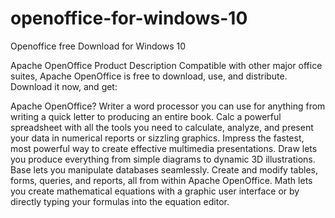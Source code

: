 # openoffice-for-windows-10
Openoffice free Download for Windows 10

Apache OpenOffice Product Description
Compatible with other major office suites, Apache OpenOffice is free to download, use, and distribute. Download it now, and get:

Apache OpenOffice?
Writer a word processor you can use for anything from writing a quick letter to producing an entire book.
Calc a powerful spreadsheet with all the tools you need to calculate, analyze, and present your data in numerical reports or sizzling graphics.
Impress the fastest, most powerful way to create effective multimedia presentations.
Draw lets you produce everything from simple diagrams to dynamic 3D illustrations.
Base lets you manipulate databases seamlessly. Create and modify tables, forms, queries, and reports, all from within Apache OpenOffice.
Math lets you create mathematical equations with a graphic user interface or by directly typing your formulas into the equation editor.
